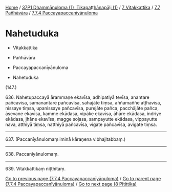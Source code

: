 
[Home](/) / [37P1 Dhammānuloma (1), Tikapaṭṭhānapāḷi (1)](../../...md) / [7 Vitakkattika](../...md) / [7.7 Pañhāvāra](...md) / [7.7.4 Paccayapaccanīyānuloma](../37P1/7/7.7/7.7.4.md)

# Nahetuduka

* Vitakkattika

* Pañhāvāra

* Paccayapaccanīyānuloma

* Nahetuduka

(147.)

636\. Nahetupaccayā ārammaṇe ekavīsa, adhipatiyā tevīsa, anantare pañcavīsa, samanantare pañcavīsa, sahajāte tiṃsa, aññamaññe aṭṭhavīsa, nissaye tiṃsa, upanissaye pañcavīsa, purejāte pañca, pacchājāte pañca, āsevane ekavīsa, kamme ekādasa, vipāke ekavīsa, āhāre ekādasa, indriye ekādasa, jhāne ekavīsa, magge soḷasa, sampayutte ekādasa, vippayutte nava, atthiyā tiṃsa, natthiyā pañcavīsa, vigate pañcavīsa, avigate tiṃsa.

---

637\. (Paccanīyānulomaṃ iminā kāraṇena vibhajitabbaṃ.)



---

638\. Paccanīyānulomaṃ.



---

639\. Vitakkattikaṃ niṭṭhitaṃ.



[Go to previous page (7.7.4 Paccayapaccanīyānuloma)](../37P1/7/7.7/7.7.4.md) / [Go to parent page (7.7.4 Paccayapaccanīyānuloma)](../37P1/7/7.7/7.7.4.md) / [Go to next page (8 Pītittika)](../../../8.md)


